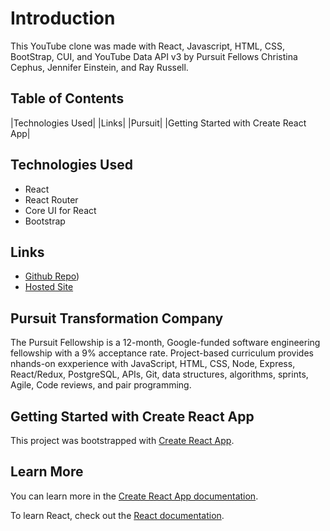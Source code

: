 # Introduction

This YouTube clone was made with React, Javascript, HTML, CSS, BootStrap, CUI, and YouTube Data API v3 by Pursuit Fellows Christina Cephus, Jennifer Einstein, and Ray Russell.
>
## Table of Contents
>
|Technologies Used|
|Links|
|Pursuit|
|Getting Started with Create React App|
>
## Technologies Used

* React
* React Router
* Core UI for React
* Bootstrap

## Links

* [Github Repo](https://github.com/theCephusHasLanded/YT-CJR))
* [Hosted Site](https://)


## Pursuit Transformation Company

The Pursuit Fellowship is a 12-month, Google-funded software engineering fellowship with a 9% acceptance rate. Project-based curriculum provides nhands-on exxperience with JavaScript, HTML, CSS, Node, Express, React/Redux, PostgreSQL, APIs, Git, data structures, algorithms, sprints, Agile, Code reviews, and pair programming.

## Getting Started with Create React App

This project was bootstrapped with [Create React App](https://github.com/facebook/create-react-app).

## Learn More

You can learn more in the [Create React App documentation](https://facebook.github.io/create-react-app/docs/getting-started).

To learn React, check out the [React documentation](https://reactjs.org/).

